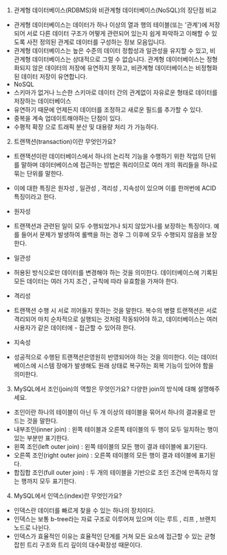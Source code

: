 1. 관계형 데이터베이스(RDBMS)와 비관계형 데이터베이스(NoSQL)의 장단점 비교

- 관게형 데이터베이스는 데이터가 하나 이상의 열과 행의 테이블(또는 '관계')에 저장되어 서로 다른 데이터 구조가 어떻게 관련되어 있는지 쉽게 파악하고 이해할 수 있도록 사전 정의된 관계로 데이터를 구성하는 정보 모음입니다.
- 관계형 데이터베이스는 높은 수준의 데이터 정합성과 일관성을 유지할 수 있고, 비관계형 데이터베이스는 상대적으로 그럴 수 없습니다.
관계형 데이터베이스는 정형화되지 않은 데이터의 저장에 유연하지 못하고, 비관계형 데이터베이스는 비정형화된 데이터 저장이 유연합니다.
- NoSQL
- 스키마가 없거나 느슨한 스키마로 데이터 간의 관계없이 자유로운 형태로 데이터를 저장하는 데이터베이스
- 유연하기 때문에 언제든지 데이터를 조정하고 새로운 필드를 추가할 수 있다.
- 중복을 계속 업데이트해야하는 단점이 있다.
- 수평적 확장 으로 트래픽 분산 및 대용량 처리 가 가능하다.

2. 트랜잭션(transaction)이란 무엇인가요?

- 트랜잭션이란 데이터베이스에서 하나의 논리적 기능을 수행하기 위한 작업의 단위를 말하며 데이터베이스에 접근하는 방법은 쿼리이므로 여러 개의 쿼리들을 하나로 묶는 단위를 말한다.
- 이에 대한 특징은 원자성 , 일관성 , 격리성 , 지속성이 있으며 이를 한꺼번에 ACID특징이라고 한다.
- 원자성
- 트랜잭션과 관련된 일이 모두 수행되었거나 되지 않았거나를 보장하는 특징이다. 예를 들어서 문제가 발생하여 롤백을 하는 경우 그 이후에 모두 수행되지 않음을 보장한다.

- 일관성
- 허용된 방식으로만 데이터를 변경해야 하는 것을 의미한다. 데이터베이스에 기록된 모든 데이터는 여러 가지 조건 , 규칙에 따라 유효함을 가져야 한다.

- 격리성
- 트랜잭션 수행 시 서로 끼어들지 못하는 것을 말한다. 복수의 병렬 트랜잭션은 서로 격리되어 마치 순차적으로 실행되는 것처럼 작동되어야 하고, 데이터베이스는 여러 사용자가 같은 데이터에 - 접근할 수 있어햐 한다.

- 지속성
- 성공적으로 수행된 트랜잭션은영원히 반영되어야 하는 것을 의미한다. 이는 데이터베이스에 시스템 장애가 발생해도 원래 상태로 복구하는 회복 기능이 있어야 함을 의미한다.

3. MySQL에서 조인(join)의 역할은 무엇인가요? 다양한 join의 방식에 대해 설명해주세요.

- 조인이란 하나의 테이블이 아닌 두 개 이상의 테이블을 묶어서 하나의 결과물로 만드는 것을 말한다. 
- 내부조인(inner join) : 왼쪽 테이블과 오른쪽 테이블의 두 행이 모두 일치하는 행이 있는 부분만 표기한다.
- 왼쪽 조인(left outer join) : 왼쪽 테이블의 모든 행이 결과 테이블에 표기된다.
- 오른쪽 조인(right outer join) : 오른쪽 테이블의 모든 행이 결과 테이블에 표기된다.
- 합집합 조인(full outer join) : 두 개의 테이블을 기반으로 조인 조건에 만족하지 않는 행까지 모두 표기한다.

4. MySQL에서 인덱스(index)란 무엇인가요?

- 인덱스란 데이터를 빠르게 찾을 수 있는 하나의 장치이다.
- 인덱스는 보통 b-tree라는 자료 구조로 이루어져 있으며 이는 루트 , 리프 , 브랜치 노드로 나뉜다.
- 인덱스가 효율적인 이유는 효율적인 단계를 거쳐 모든 요소에 접근할 수 있는 균형 잡힌 트리 구조와 트리 깊이의 대수확장성 때문이다.

